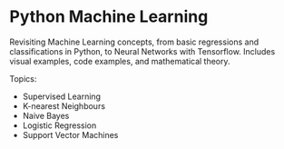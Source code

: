 # Python Machine Learning

Revisiting Machine Learning concepts, from basic regressions and classifications in Python, to Neural Networks with Tensorflow. Includes visual examples, code examples, and mathematical theory.

Topics:
- Supervised Learning
- K-nearest Neighbours
- Naive Bayes
- Logistic Regression
- Support Vector Machines
